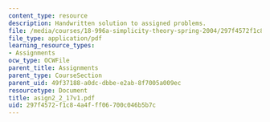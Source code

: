 ```yaml
---
content_type: resource
description: Handwritten solution to assigned problems.
file: /media/courses/18-996a-simplicity-theory-spring-2004/297f4572f1c84a4fff06700c046b5b7c_asign2_2_17v1.pdf
file_type: application/pdf
learning_resource_types:
- Assignments
ocw_type: OCWFile
parent_title: Assignments
parent_type: CourseSection
parent_uid: 49f37188-a0dc-dbbe-e2ab-8f7005a009ec
resourcetype: Document
title: asign2_2_17v1.pdf
uid: 297f4572-f1c8-4a4f-ff06-700c046b5b7c
---
```

